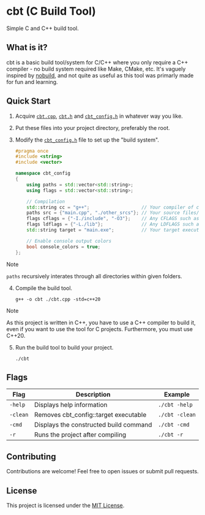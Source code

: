 # cbt (**C** **B**uild **T**ool)

Simple C and C++ build tool.

## What is it?

cbt is a basic build tool/system for C/C++ where you only require a C++ compiler - no build system required like Make, CMake, etc. It's vaguely inspired by [nobuild](https://github.com/tsoding/nobuild), and not quite as useful as this tool was primarly made for fun and learning.

## Quick Start

1.  Acquire [`cbt.cpp`](./cbt.cpp), [`cbt.h`](./cbt.h) and [`cbt_config.h`](./cbt_config.h) in whatever way you like.
2.  Put these files into your project directory, preferably the root.
3.  Modify the [`cbt_config.h`](./cbt_config.h) file to set up the "build system".

    ```cpp
    #pragma once
    #include <string>
    #include <vector>

    namespace cbt_config
    {
        using paths = std::vector<std::string>;
        using flags = std::vector<std::string>;

        // Compilation
        std::string cc = "g++";                   // Your compiler of choice (cc, gcc, g++, clang, etc)
        paths src = {"main.cpp", "./other_srcs"}; // Your source files/folders of .c/.cpp files.
        flags cflags = {"-I./include", "-O3"};    // Any CFLAGS such as '-I./include -O3 -Wall -pedantic'
        flags ldflags = {"-L./lib"};              // Any LDFLAGS such as '-L./lib -lm'
        std::string target = "main.exe";          // Your target executable name.

        // Enable console output colors
        bool console_colors = true;
    };
    ```

> [!NOTE]
> `paths` recursively interates through all directories within given folders.

4.  Compile the build tool.

    ```console
    g++ -o cbt ./cbt.cpp -std=c++20
    ```

> [!NOTE]
> As this project is written in C++, you have to use a C++ compiler to build it, even if you want to use the tool for C projects. Furthermore, you must use C++20.

5.  Run the build tool to build your project.

    ```console
    ./cbt
    ```

## Flags

| Flag     | Description                            | Example        |
| -------- | -------------------------------------- | -------------- |
| `-help`  | Displays help information              | `./cbt -help`  |
| `-clean` | Removes cbt_config::target executable  | `./cbt -clean` |
| `-cmd`   | Displays the constructed build command | `./cbt -cmd`   |
| `-r`     | Runs the project after compiling       | `./cbt -r`     |

## Contributing

Contributions are welcome! Feel free to open issues or submit pull requests.

## License

This project is licensed under the [MIT License](LICENSE).
